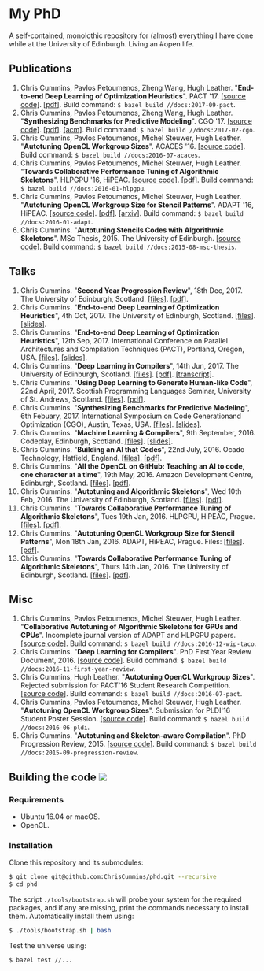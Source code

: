 # My PhD

A self-contained, monolothic repository for (almost) everything I have done while at the University of Edinburgh. Living an #open life.


##  Publications

1. Chris Cummins, Pavlos Petoumenos, Zheng Wang, Hugh Leather.
   "**End-to-end Deep Learning of Optimization Heuristics**".
   PACT '17.
   [[source code]](https://github.com/ChrisCummins/paper-end2end-dl/).
   [[pdf]](https://github.com/ChrisCummins/paper-end2end-dl/raw/master/paper.pdf).
   Build command: `$ bazel build //docs:2017-09-pact`.
1. Chris Cummins, Pavlos Petoumenos, Zheng Wang, Hugh Leather.
   "**Synthesizing Benchmarks for Predictive Modeling**".
   CGO '17.
   [[source code]](https://github.com/ChrisCummins/paper-synthesizing-benchmarks/).
   [[pdf]](https://github.com/ChrisCummins/paper-synthesizing-benchmarks/raw/master/paper.pdf).
   [[acm]](https://dl.acm.org/citation.cfm?id=3049843).
   Build command: `$ bazel build //docs:2017-02-cgo`.
1. Chris Cummins, Pavlos Petoumenos, Michel Steuwer, Hugh Leather.
   "**Autotuning OpenCL Workgroup Sizes**". ACACES '16.
   [[source code]](/docs/2016-07-acaces).
   Build command: `$ bazel build //docs:2016-07-acaces`.
1. Chris Cummins, Pavlos Petoumenos, Michel Steuwer, Hugh Leather.
   "**Towards Collaborative Performance Tuning of Algorithmic Skeletons**".
   HLPGPU '16, HiPEAC.
   [[source code]](https://github.com/ChrisCummins/paper-towards-collaborative-performance-tuning).
   [[pdf]](https://github.com/ChrisCummins/paper-towards-collaborative-performance-tuning/raw/master/paper.pdf).
   Build command: `$ bazel build //docs:2016-01-hlpgpu`.
1. Chris Cummins, Pavlos Petoumenos, Michel Steuwer, Hugh Leather.
   "**Autotuning OpenCL Workgroup Size for Stencil Patterns**".
   ADAPT '16, HiPEAC.
   [[source code]](https://github.com/ChrisCummins/paper-autotuning-opencl-wgsize).
   [[pdf]](https://github.com/ChrisCummins/paper-autotuning-opencl-wgsize/raw/master/paper.pdf).
   [[arxiv]](https://arxiv.org/abs/1511.02490).
   Build command: `$ bazel build //docs:2016-01-adapt`.
1. Chris Cummins. "**Autotuning Stencils Codes with Algorithmic Skeletons**".
   MSc Thesis, 2015. The University of Edinburgh.
   [[source code]](/docs/2015-08-msc-thesis).
   Build command: `$ bazel build //docs:2015-08-msc-thesis`.


## Talks

1. Chris Cummins. "**Second Year Progression Review**", 18th Dec, 2017. The
   University of Edinburgh, Scotland. [[files]](/talks/2017-12-second-year-review).
   [[pdf]](https://github.com/ChrisCummins/phd/raw/master/talks/2017-12-second-year-review/2017-12-second-year-review.pdf).
1. Chris Cummins. "**End-to-end Deep Learning of Optimization Heuristics**",  4th Oct,
   2017. The University of Edinburgh, Scotland.
   [[files]](/talks/2017-10-ppar).
   [[slides]](https://speakerdeck.com/chriscummins/end-to-end-deep-learning-of-optimization-heuristics-pact-17).
1. Chris Cummins. "**End-to-end Deep Learning of Optimization Heuristics**",  12th Sep,
   2017. International Conference on Parallel Architectures and Compilation Techniques (PACT), Portland, Oregon, USA.
   [[files]](/talks/2017-09-pact).
   [[slides]](https://speakerdeck.com/chriscummins/end-to-end-deep-learning-of-optimization-heuristics-pact-17).
1. Chris Cummins. "**Deep Learning in Compilers**", 14th Jun,
   2017. The University of Edinburgh, Scotland.
   [[files]](/talks/2017-06-ppar).
   [[pdf]](https://github.com/ChrisCummins/phd/raw/master/talks/2017-06-ppar/2017-06-ppar.pdf). [[transcript]](https://chriscummins.cc/2017/deep-learning-in-compilers/).
1. Chris Cummins. "**Using Deep Learning to Generate Human-like Code**", 22nd
   April, 2017. Scottish Programming Languages Seminar, University of St.
   Andrews, Scotland.
   [[files]](/talks/2017-03-spls).
   [[pdf]](https://github.com/ChrisCummins/phd/raw/master/talks/2017-03-spls/2017-03-spls.pdf).
1. Chris Cummins. "**Synthesizing Benchmarks for Predictive Modeling**", 6th
   Febuary, 2017. International Symposium on Code Generationand Optimization
   (CGO), Austin, Texas, USA.
   [[files]](/talks/2017-02-cgo).
   [[slides]](https://speakerdeck.com/chriscummins/synthesizing-benchmarks-for-predictive-modelling-cgo-17).
1. Chris Cummins. "**Machine Learning & Compilers**", 9th September, 2016.
   Codeplay, Edinburgh, Scotland.
   [[files]](/talks/2017-02-cgo).
   [[slides]](https://speakerdeck.com/chriscummins/machine-learning-and-compilers).
1. Chris Cummins. "**Building an AI that Codes**", 22nd July, 2016.  Ocado
   Technology, Hatfield, England.
   [[files]](/talks/2016-07-ocado).
   [[pdf]](https://github.com/ChrisCummins/phd/raw/master/talks/2016-07-ocado/2016-07-ocado.pdf).
1. Chris Cummins.
   "**All the OpenCL on GitHub: Teaching an AI to code, one character at a time**",
   19th May, 2016. Amazon Development Centre, Edinburgh, Scotland.
   [[files]](/talks/2016-05-amazon).
   [[pdf]](https://github.com/ChrisCummins/phd/raw/master/talks/2016-05-amazon/2016-05-amazon.pdf).
1. Chris Cummins. "**Autotuning and Algorithmic Skeletons**", Wed 10th Feb,
   2016. The University of Edinburgh, Scotland.
   [[files]](/talks/2016-02-ppar).
   [[pdf]](https://github.com/ChrisCummins/phd/raw/master/talks/2016-02-ppar/2016-02-ppar.pdf).
1. Chris Cummins. "**Towards Collaborative Performance Tuning of Algorithmic
   Skeletons**", Tues 19th Jan, 2016. HLPGPU, HiPEAC, Prague.
   [[files]](/talks/2016-01-hlpgpu).
   [[pdf]](https://github.com/ChrisCummins/phd/raw/master/talks/2016-01-hlpgpu/2016-01-hlpgpu.pdf).
1. Chris Cummins. "**Autotuning OpenCL Workgroup Size for Stencil Patterns**",
   Mon 18th Jan, 2016. ADAPT, HiPEAC, Prague. Files:
   [[files]](/talks/2016-01-adapt).
   [[pdf]](https://github.com/ChrisCummins/phd/raw/master/talks/2016-01-adapt/2016-01-adapt.pdf).
1. Chris Cummins.
   "**Towards Collaborative Performance Tuning of Algorithmic Skeletons**",
   Thurs 14th Jan, 2016. The University of Edinburgh, Scotland.
   [[files]](/talks/2016-01-hlpgpu).
   [[pdf]](https://github.com/ChrisCummins/phd/raw/master/talks/2016-01-hlpgpu/2016-01-hlpgpu.pdf).


## Misc

1. Chris Cummins, Pavlos Petoumenos, Michel Steuwer, Hugh Leather.
   "**Collaborative Autotuning of Algorithmic Skeletons for GPUs and CPUs**".
   Incomplete journal version of ADAPT and HLPGPU papers.
   [[source code]](/docs/2016-12-wip-taco).
   Build command: `$ bazel build //docs:2016-12-wip-taco`.
1. Chris Cummins. "**Deep Learning for Compilers**". PhD First Year Review
   Document, 2016.
   [[source code]](/docs/2016-11-first-year-review).
   Build command: `$ bazel build //docs:2016-11-first-year-review`.
1. Chris Cummins, Hugh Leather. "**Autotuning OpenCL Workgroup Sizes**".
   Rejected submission for PACT'16 Student Research Competition.
   [[source code]](/docs/2016-07-pact).
   Build command: `$ bazel build //docs:2016-07-pact`.
1. Chris Cummins, Pavlos Petoumenos, Michel Steuwer, Hugh Leather.
   "**Autotuning OpenCL Workgroup Sizes**".
   Submission for PLDI'16 Student Poster Session.
   [[source code]](/docs/2016-06-pldi).
   Build command: `$ bazel build //docs:2016-06-pldi`.
1. Chris Cummins. "**Autotuning and Skeleton-aware Compilation**".
   PhD Progression Review, 2015.
   [[source code]](/docs/2015-09-progression-review).
   Build command: `$ bazel build //docs:2015-09-progression-review`.


<h2>
   Building the code
   <a href="https://travis-ci.org/ChrisCummins/phd" target="_blank">
    <img src="https://img.shields.io/travis/ChrisCummins/phd/master.svg?style=flat">
  </a>
</h2>


### Requirements

* Ubuntu 16.04 or macOS.
* OpenCL.


### Installation

Clone this repository and its submodules:

```sh
$ git clone git@github.com:ChrisCummins/phd.git --recursive
$ cd phd
```

The script `./tools/bootstrap.sh` will probe your system for the required packages, and if any are missing, print the commands necessary to install them. Automatically install them using:

```sh
$ ./tools/bootstrap.sh | bash
```

Test the universe using:

```
$ bazel test //...
```
